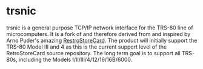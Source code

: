 # trsnic

trsnic is a general purpose TCP/IP network interface for the TRS-80 line of microcomputers.  It is a fork of and therefore derived from and inspired by Arno Puder's amazing <a href="https://github.com/apuder/RetroStoreCard">RestroStoreCard</a>.  The product will initially support the TRS-80 Model III and 4 as this is the current support level of the RetroStoreCard source repository.  The long term goal is to support all TRS-80s, including the Models I/II/III/4/12/16/16B/6000.
 

 